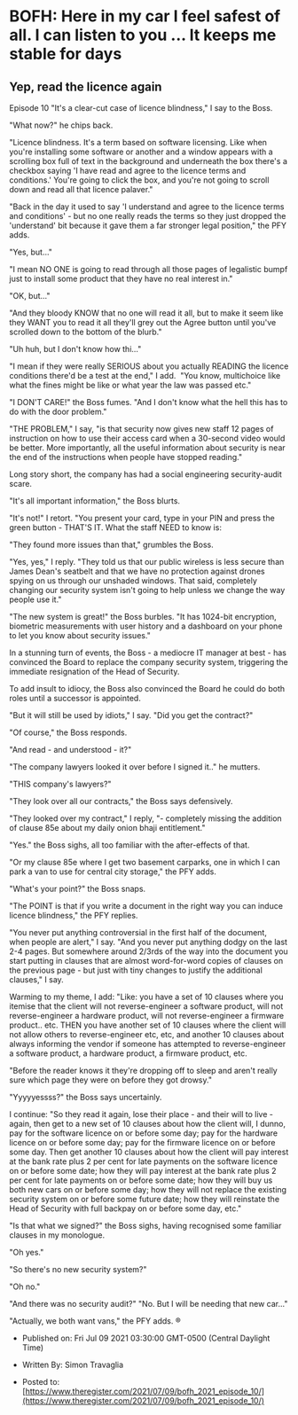 # BOFH: Here in my car I feel safest of all. I can listen to you ... It keeps me stable for days

## Yep, read the licence again

Episode 10 "It's a clear-cut case of licence blindness," I say to the Boss.

"What now?" he chips back.

"Licence blindness. It's a term based on software licensing. Like when you're installing some software or another and a window appears with a scrolling box full of text in the background and underneath the box there's a checkbox saying 'I have read and agree to the licence terms and conditions.' You're going to click the box, and you're not going to scroll down and read all that licence palaver."

"Back in the day it used to say 'I understand and agree to the licence terms and conditions' - but no one really reads the terms so they just dropped the 'understand' bit because it gave them a far stronger legal position," the PFY adds.

"Yes, but..."

"I mean NO ONE is going to read through all those pages of legalistic bumpf just to install some product that they have no real interest in."

"OK, but..."

"And they bloody KNOW that no one will read it all, but to make it seem like they WANT you to read it all they'll grey out the Agree button until you've scrolled down to the bottom of the blurb."

"Uh huh, but I don't know how thi..."

"I mean if they were really SERIOUS about you actually READING the licence conditions there'd be a test at the end," I add.  "You know, multichoice like what the fines might be like or what year the law was passed etc."

"I DON'T CARE!" the Boss fumes. "And I don't know what the hell this has to do with the door problem."

"THE PROBLEM," I say, "is that security now gives new staff 12 pages of instruction on how to use their access card when a 30-second video would be better. More importantly, all the useful information about security is near the end of the instructions when people have stopped reading."

Long story short, the company has had a social engineering security-audit scare.

"It's all important information," the Boss blurts.

"It's not!" I retort. "You present your card, type in your PIN and press the green button - THAT'S IT. What the staff NEED to know is:

"They found more issues than that," grumbles the Boss.

"Yes, yes," I reply. "They told us that our public wireless is less secure than James Dean's seatbelt and that we have no protection against drones spying on us through our unshaded windows. That said, completely changing our security system isn't going to help unless we change the way people use it."

"The new system is great!" the Boss burbles. "It has 1024-bit encryption, biometric measurements with user history and a dashboard on your phone to let you know about security issues."

In a stunning turn of events, the Boss - a mediocre IT manager at best - has convinced the Board to replace the company security system, triggering the immediate resignation of the Head of Security.

To add insult to idiocy, the Boss also convinced the Board he could do both roles until a successor is appointed.

"But it will still be used by idiots," I say. "Did you get the contract?"

"Of course," the Boss responds.

"And read - and understood - it?"

"The company lawyers looked it over before I signed it.." he mutters.

"THIS company's lawyers?"

"They look over all our contracts," the Boss says defensively.

"They looked over my contract," I reply, "- completely missing the addition of clause 85e about my daily onion bhaji entitlement."

"Yes." the Boss sighs, all too familiar with the after-effects of that.

"Or my clause 85e where I get two basement carparks, one in which I can park a van to use for central city storage," the PFY adds.

"What's your point?" the Boss snaps.

"The POINT is that if you write a document in the right way you can induce licence blindness," the PFY replies.

"You never put anything controversial in the first half of the document, when people are alert," I say. "And you never put anything dodgy on the last 2-4 pages. But somewhere around 2/3rds of the way into the document you start putting in clauses that are almost word-for-word copies of clauses on the previous page - but just with tiny changes to justify the additional clauses," I say.

Warming to my theme, I add: "Like: you have a set of 10 clauses where you itemise that the client will not reverse-engineer a software product, will not reverse-engineer a hardware product, will not reverse-engineer a firmware product.. etc. THEN you have another set of 10 clauses where the client will not allow others to reverse-engineer etc, etc, and another 10 clauses about always informing the vendor if someone has attempted to reverse-engineer a software product, a hardware product, a firmware product, etc.

"Before the reader knows it they're dropping off to sleep and aren't really sure which page they were on before they got drowsy."

"Yyyyyessss?" the Boss says uncertainly.

I continue: "So they read it again, lose their place - and their will to live - again, then get to a new set of 10 clauses about how the client will, I dunno, pay for the software licence on or before some day; pay for the hardware licence on or before some day; pay for the firmware licence on or before some day. Then get another 10 clauses about how the client will pay interest at the bank rate plus 2 per cent for late payments on the software licence on or before some date; how they will pay interest at the bank rate plus 2 per cent for late payments on or before some date; how they will buy us both new cars on or before some day; how they will not replace the existing security system on or before some future date; how they will reinstate the Head of Security with full backpay on or before some day, etc."

"Is that what we signed?" the Boss sighs, having recognised some familiar clauses in my monologue.

"Oh yes."

"So there's no new security system?"

"Oh no."

"And there was no security audit?" "No. But I will be needing that new car..."

"Actually, we both want vans," the PFY adds. ®



- Published on: Fri Jul 09 2021 03:30:00 GMT-0500 (Central Daylight Time)

- Written By: Simon Travaglia

- Posted to: [https://www.theregister.com/2021/07/09/bofh_2021_episode_10/](https://www.theregister.com/2021/07/09/bofh_2021_episode_10/)